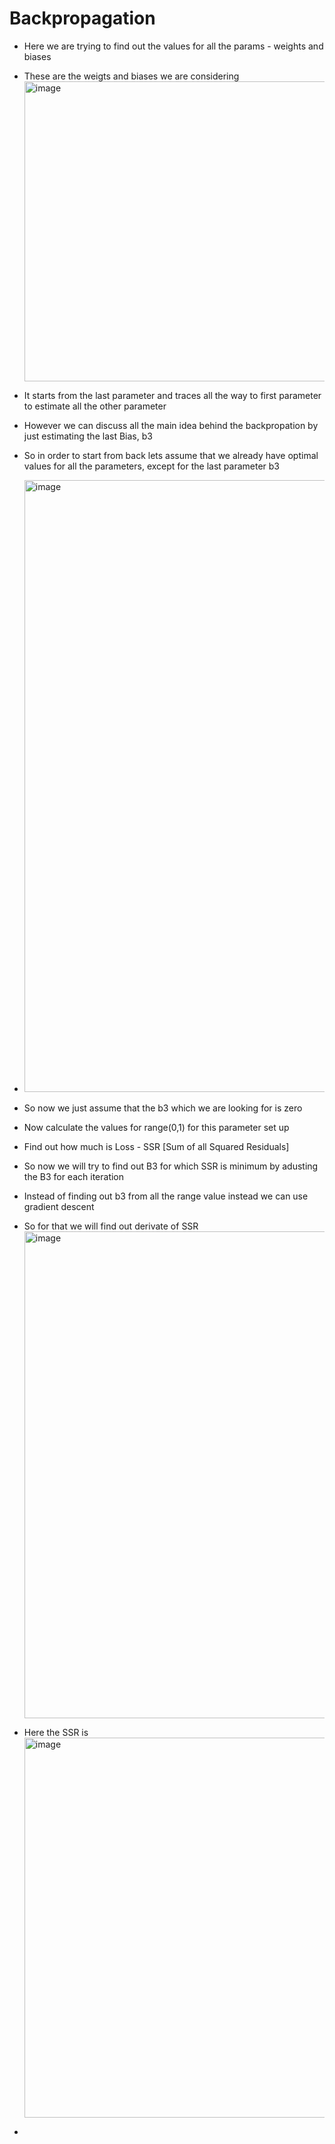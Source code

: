 # Backpropagation 

* Here we are trying to find out the values for all the params - weights and biases
*  These are the weigts and biases we are considering <img width="1022" height="480" alt="image" src="https://github.com/user-attachments/assets/7cf025e4-2620-4a98-a4df-e8f1de2444c8" />

* It  starts from the last parameter and traces all the way to first parameter to estimate all the other parameter
* However we can discuss all the main idea behind the backpropation by just estimating the last Bias, b3
* So in order to start from back lets assume that we already have optimal values for all the parameters, except for the last parameter b3
* <img width="1418" height="979" alt="image" src="https://github.com/user-attachments/assets/cd13e8fd-fa47-4644-a5ad-5a073a3b6a4b" />
* So now we just assume that the b3 which we are looking for is zero
* Now calculate the values for range(0,1) for this parameter set up
* Find out how much is Loss - SSR [Sum of all Squared Residuals]
* So now we will try to find out B3 for which SSR is minimum by adusting the B3 for each iteration
* Instead of finding out b3 from all the range value instead we can use gradient descent
* So for that we will find out derivate of SSR <img width="1279" height="779" alt="image" src="https://github.com/user-attachments/assets/74e90651-6b12-49a3-812e-9014dda664e3" />

* Here the SSR is <img width="860" height="608" alt="image" src="https://github.com/user-attachments/assets/88b773fe-0f4c-498f-aa2a-d8a1b5e63634" />

* 
